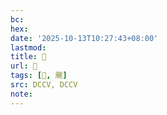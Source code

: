```yaml
---
bc:
hex:
date: '2025-10-13T10:27:43+08:00'
lastmod:
title: 􅋏
url: 􅋏
tags: [𩖣, 颰]
src: DCCV, DCCV
note:
---
```

